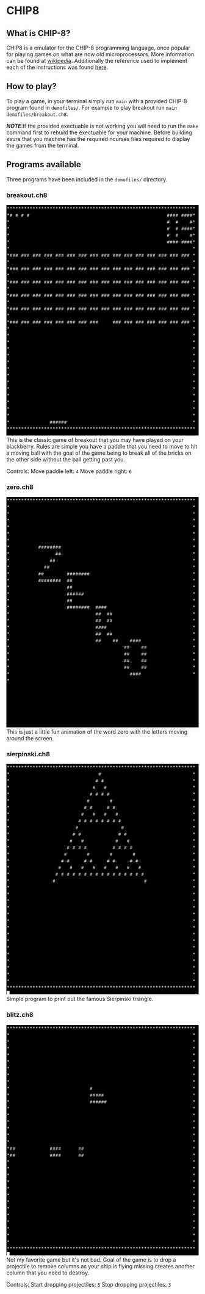 # CHIP8

## What is CHIP-8?
CHIP8 is a emulator for the CHIP-8 programming language, once popular for playing games on what are now old microprocessors. More information can be found at [wikipedia](https://en.wikipedia.org/wiki/CHIP-8). Additionally the reference used to implement each of the instructions was found [here](http://devernay.free.fr/hacks/chip8/C8TECH10.HTM).

## How to play?
To play a game, in your terminal simply run `main` with a provided CHIP-8 program found in `demofiles/`. For example to play breakout run `main demofiles/breakout.ch8`.

***NOTE***:If the provided exectuable is not working you will need to run the `make` command first to rebuild the exectuable for your machine. Before building esure that you machine has the required ncurses files required to display the games from the terminal.

## Programs available
Three programs have been included in the `demofiles/` directory.

### breakout.ch8
![screenshot of breakout gameplay](images/breakout.png)
This is the classic game of breakout that you may have played on your blackberry. Rules are simple you have a paddle that you need to move to hit a moving ball with the goal of the game being to break all of the bricks on the other side without the ball getting past you.

Controls:
Move paddle left: `4`
Move paddle right: `6`

### zero.ch8
![screenshot of zero program](images/zero.png)
This is just a little fun animation of the word zero with the letters moving around the screen.

### sierpinski.ch8
![screenshot of sierpinski program](images/sierpinski.png)
Simple program to print out the famous Sierpinski triangle.

### blitz.ch8
![screenshot of blitz gameplay](images/blitz.png)
Not my favorite game but it's not bad. Goal of the game is to drop a projectile to remove columns as your ship is flying missing creates another column that you need to destroy.

Controls:
Start dropping projectiles: `5`
Stop dropping projectiles: `3`
